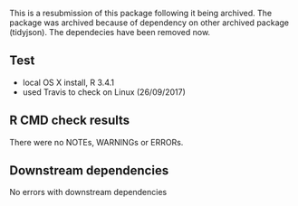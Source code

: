 This is a resubmission of this package following it being archived.
The package was archived because of dependency on other archived package (tidyjson). The dependecies have been removed now.

## Test 

* local OS X install, R 3.4.1
* used Travis to check on Linux (26/09/2017)

## R CMD check results

There were no NOTEs, WARNINGs or ERRORs.

## Downstream dependencies

No errors with downstream dependencies
